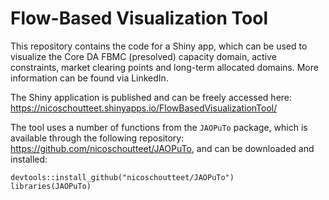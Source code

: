 # Flow-Based Visualization Tool
This repository contains the code for a Shiny app, which can be used to visualize the Core DA FBMC (presolved) capacity domain, active constraints, market clearing points and long-term allocated domains.
More information can be found via LinkedIn.

The Shiny application is published and can be freely accessed here: https://nicoschoutteet.shinyapps.io/FlowBasedVisualizationTool/

The tool uses a number of functions from the `JAOPuTo` package, which is available through the following repository:
https://github.com/nicoschoutteet/JAOPuTo, and can be downloaded and installed:

```{r}
devtools::install_github("nicoschoutteet/JAOPuTo")
libraries(JAOPuTo)
```

